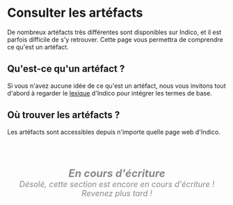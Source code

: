 # Consulter les artéfacts
De nombreux artéfacts très différentes sont disponibles sur Indico, et il est parfois difficile de s'y retrouver.
Cette page vous permettra de comprendre ce qu'est un artéfact.

## Qu'est-ce qu'un artéfact ?
Si vous n'avez aucune idée de ce qu'est un artéfact,
nous vous invitons tout d'abord à regarder le [lexique](../../lexicon.md) d'Indico pour intégrer les termes de base.

## Où trouver les artéfacts ?
Les artéfacts sont accessibles depuis n'importe quelle page web d'Indico.

<section style="margin-top: 4em">
<div style="border: solid 2px #ffffff20; border-radius: 1em; padding: 1em; margin: auto; width: fit-content; opacity: 0.5">
    <p style="font-style: italic; font-size: 24px; font-weight: bolder; text-align: center; padding: 0; margin: 0">En cours d'écriture</p>
    <p style="font-style: italic; font-size: 18px; font-weight: normal; text-align: center; padding: 0; margin: 0">Désolé, cette section est encore en cours d'écriture ! Revenez plus tard !</p>
</div>
</section>